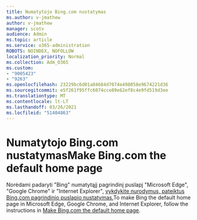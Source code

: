 ```yaml
---
title: Numatytojo Bing.com nustatymas
ms.author: v-jmathew
author: v-jmathew
manager: scotv
audience: Admin
ms.topic: article
ms.service: o365-administration
ROBOTS: NOINDEX, NOFOLLOW
localization_priority: Normal
ms.collection: Adm_O365
ms.custom:
- "9005423"
- "9263"
ms.openlocfilehash: 23229bc6d01a84684d7074e498058e9674221d36
ms.sourcegitcommit: e5f261f95ffc6074cce89e62ef8c4e9fd519d3ee
ms.translationtype: MT
ms.contentlocale: lt-LT
ms.lasthandoff: 03/26/2021
ms.locfileid: "51404863"
---
```

# <a name="make-bingcom-the-default-home-page"></a><span data-ttu-id="f03db-102">Numatytojo Bing.com nustatymas</span><span class="sxs-lookup"><span data-stu-id="f03db-102">Make Bing.com the default home page</span></span>

<span data-ttu-id="f03db-103">Norėdami padaryti "Bing" numatytąjį pagrindinį puslapį "Microsoft Edge", "Google Chrome" ir "Internet Explorer", [vykdykite nurodymus, pateiktus Bing.com pagrindinio puslapio nustatymas.](https://go.microsoft.com/fwlink/?linkid=2149816)</span><span class="sxs-lookup"><span data-stu-id="f03db-103">To make Bing the default home page in Microsoft Edge, Google Chrome, and Internet Explorer, follow the instructions in [Make Bing.com the default home page](https://go.microsoft.com/fwlink/?linkid=2149816).</span></span>
